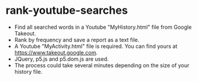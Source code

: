 # rank-youtube-searches
- Find all searched words in a Youtube "MyHistory.html" file from Google Takeout.
- Rank by frequency and save a report as a text file.
- A Youtube "MyActivity.html" file is required. You can find yours at https://www.takeout.google.com.
- JQuery, p5.js and p5.dom.js are used.
- The process could take several minutes depending on the size of your history file.
